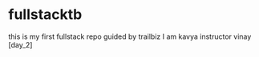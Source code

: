 # fullstacktb
this is my first fullstack repo guided by trailbiz
I am kavya
instructor vinay [day_2]
